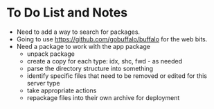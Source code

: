 # To Do List and Notes

- Need to add a way to search for packages.
- Going to use <https://github.com/gobuffalo/buffalo> for the web bits.
- Need a package to work with the app package
  - unpack package
  - create a copy for each type: idx, shc, fwd - as needed
  - parse the directory structure into something
  - identify specific files that need to be removed or edited for this server type
  - take appropriate actions
  - repackage files into their own archive for deployment
